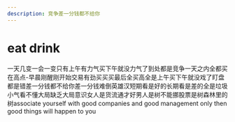 ```yaml
---
description: 竞争差一分钱都不给你
---
```


# eat drink

一天几变一会一变只有上午有力气买下午就没力气了到处都是竞争一天之内全都买在高点-早晨刚醒刚开始交易有劲买买买最后全买高全是上午买下午就没戏了盯盘都是错差一分钱都不给你差一分钱难倒英雄汉短期看是好的长期看是差的全是垃圾小气看不懂大局缺乏大局意识女人是货流通才好男人是树不能挪股票是树森林里的树associate yourself with good companies and good management only then good things will happen to you
